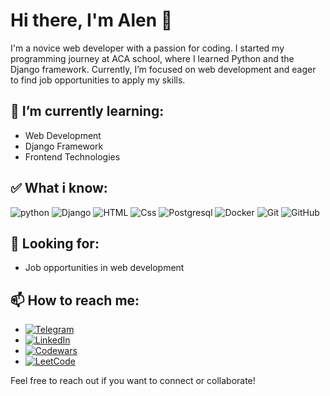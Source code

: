 # Hi there, I'm Alen 👋

I'm a novice web developer with a passion for coding. I started my programming journey at ACA school, where I learned Python and the Django framework. Currently, I’m focused on web development and eager to find job opportunities to apply my skills.

## 🌱 I’m currently learning:
- Web Development
- Django Framework
- Frontend Technologies

## ✅ What i know:
![python]( https://img.shields.io/badge/Python-black?style=for-the-badge&logo=python&logoColor=white)
![Django]( https://img.shields.io/badge/Django-black?style=for-the-badge&logo=Django&logoColor=white)
![HTML]( https://img.shields.io/badge/HTML-black?style=for-the-badge&logo=HTML&logoColor=white)
![Css]( https://img.shields.io/badge/CSS-black?style=for-the-badge&logo=Css&logoColor=white)
![Postgresql]( https://img.shields.io/badge/Postgresql-black?style=for-the-badge&logo=Postgresql&logoColor=white)
![Docker]( https://img.shields.io/badge/Docker-black?style=for-the-badge&logo=Docker&logoColor=white)
![Git]( https://img.shields.io/badge/Git-black?style=for-the-badge&logo=Git&logoColor=white)
![GitHub]( https://img.shields.io/badge/GitHub-black?style=for-the-badge&logo=GitHub&logoColor=white)
## 💼 Looking for:
- Job opportunities in web development

## 📫 How to reach me:
- [![Telegram]( https://img.shields.io/badge/Telegram-black?style=for-the-badge&logo=Telegram&logoColor=Blue)](https://t.me/AL07en)  
- [![LinkedIn]( https://img.shields.io/badge/LinkedIn-black?style=for-the-badge&logo=LinkedIn&logoColor=007BB6)](https://www.linkedin.com/in/alen-boryan-a660772b0/)  
- [![Codewars]( https://img.shields.io/badge/Codewars-black?style=for-the-badge&logo=Codewars&logoColor=red)](https://www.codewars.com/users/alenboryan)  
- [![LeetCode]( https://img.shields.io/badge/LeetCode-black?style=for-the-badge&logo=LeetCode&logoColor=white)](https://leetcode.com/alen_____0704/)  


Feel free to reach out if you want to connect or collaborate!
